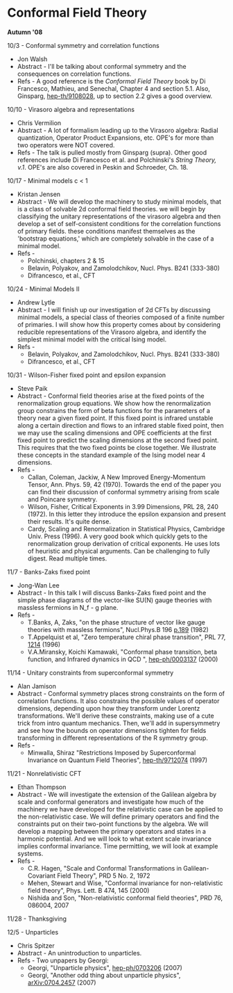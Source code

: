 <div id="globalWrapper">
		<div id="column-content">
	<div id="content">
		<a name="top" id="top"></a>
				<h1 class="firstHeading">Conformal Field Theory</h1>
		<div id="bodyContent">
			<div id="contentSub"></div>
			<p><b>Autumn '08</b>
</p>
<dl><dt>10/3 - Conformal symmetry and correlation functions
</dt></dl>
<ul><li>Jon Walsh
</li>
<li>Abstract - I'll be talking about conformal symmetry and the consequences on correlation functions.
</li>
<li>Refs - A good reference is the <i>Conformal Field Theory</i> book by Di Francesco, Mathieu, and Senechal, Chapter 4 and section 5.1.  Also, Ginsparg, <a href="http://arxiv.org/abs/hep-th/9108028" class="external text" title="http://arxiv.org/abs/hep-th/9108028" rel="nofollow">hep-th/9108028</a>, up to section 2.2 gives a good overview.
</li></ul>
<dl><dt>10/10 - Virasoro algebra and representations
</dt></dl>
<ul><li>Chris Vermilion
</li>
<li>Abstract - A lot of formalism leading up to the Virasoro algebra: Radial quantization, Operator Product Expansions, etc.  OPE's for more than two operators were NOT covered.
</li>
<li>Refs - The talk is pulled mostly from Ginsparg (supra).  Other good references include Di Francesco et al. and Polchinski's <i>String Theory, v.1</i>.  OPE's are also covered in Peskin and Schroeder, Ch. 18.
</li></ul>
<dl><dt>10/17 - Minimal models c < 1
</dt></dl>
<ul><li>Kristan Jensen
</li>
<li>Abstract - We will develop the machinery to study minimal models, that is a class of solvable 2d conformal field theories.  we will begin by classifying the unitary representations of the virasoro algebra and then develop a set of self-consistent conditions for the correlation functions of primary fields.  these conditions manifest themselves as the 'bootstrap equations,' which are completely solvable in the case of a minimal model. 
</li>
<li>Refs -
<ul><li> Polchinski, chapters 2 & 15
</li>
<li> Belavin, Polyakov, and Zamolodchikov, Nucl. Phys. B241 (333-380)
</li>
<li> Difrancesco, et al., CFT
</li></ul>
</li></ul>
<dl><dt>10/24 - Minimal Models II
</dt></dl>
<ul><li>Andrew Lytle
</li>
<li>Abstract - I will finish up our investigation of 2d CFTs by discussing minimal models, a special class of theories composed of a finite number of primaries.  I will show how this property comes about by considering reducible representations of the Virasoro algebra, and identify the simplest minimal model with the critical Ising model.
</li>
<li>Refs - 
<ul><li> Belavin, Polyakov, and Zamolodchikov, Nucl. Phys. B241 (333-380)
</li>
<li> Difrancesco, et al., CFT
</li></ul>
</li></ul>
<dl><dt>10/31 - Wilson-Fisher fixed point and epsilon expansion
</dt></dl>
<ul><li>Steve Paik
</li>
<li>Abstract - Conformal field theories arise at the fixed points of the renormalization group equations. We show how the renormalization group constrains the form of beta functions for the parameters of a theory near a given fixed point. If this fixed point is infrared unstable along a certain direction and flows to an infrared stable fixed point, then we may use the scaling dimensions and OPE coefficients at the first fixed point to predict the scaling dimensions at the second fixed point. This requires that the two fixed points be close together. We illustrate these concepts in the standard example of the Ising model near 4 dimensions.
</li>
<li>Refs - 
<ul><li> Callan, Coleman, Jackiw, A New Improved Energy-Momentum Tensor, Ann. Phys. 59, 42 (1970). Towards the end of the paper you can find their discussion of conformal symmetry arising from scale and Poincare symmetry.
</li>
<li> Wilson, Fisher, Critical Exponents in 3.99 Dimensions, PRL 28, 240 (1972). In this letter they introduce the epsilon expansion and present their results. It's quite dense.
</li>
<li> Cardy, Scaling and Renormalization in Statistical Physics, Cambridge Univ. Press (1996). A very good book which quickly gets to the renormalization group derivation of critical exponents. He uses lots of heuristic and physical arguments. Can be challenging to fully digest. Read multiple times.
</li></ul>
</li></ul>
<dl><dt>11/7 - Banks-Zaks fixed point
</dt></dl>
<ul><li>Jong-Wan Lee
</li>
<li>Abstract - In this talk I will discuss Banks-Zaks fixed point and the simple phase diagrams of the vector-like SU(N) gauge theories with massless fermions in N_f - g plane.
</li>
<li>Refs -
<ul><li> T.Banks, A, Zaks, "on the phase structure of vector like gauge theories with massless fermions", Nucl.Phys.B 196 <a href="http://www.sciencedirect.com/science?_ob=ArticleListURL&_method=list&_ArticleListID=1292476013&_sort=r&view=c&_acct=C000029718&_version=1&_urlVersion=0&_userid=582538&md5=781ba2f1d2fdc814f48ced36e3b8bd31" class="external text" title="http://www.sciencedirect.com/science?_ob=ArticleListURL&_method=list&_ArticleListID=1292476013&_sort=r&view=c&_acct=C000029718&_version=1&_urlVersion=0&_userid=582538&md5=781ba2f1d2fdc814f48ced36e3b8bd31" rel="nofollow">p.189</a> (1982) 
</li>
<li> T.Appelquist et al, "Zero temperature chiral phase transition",  PRL 77, <a href="http://prola.aps.org/pdf/PRL/v77/i7/p1214_1" class="external text" title="http://prola.aps.org/pdf/PRL/v77/i7/p1214_1" rel="nofollow">1214</a> (1996)
</li>
<li> V.A.Miransky, Koichi Kamawaki, "Conformal phase transition, beta function, and Infrared dynamics in QCD ", <a href="http://arxiv.org/abs/hep-ph/0003137" class="external text" title="http://arxiv.org/abs/hep-ph/0003137" rel="nofollow">hep-ph/0003137</a> (2000)
</li></ul>
</li></ul>
<dl><dt>11/14 - Unitary constraints from superconformal symmetry
</dt></dl>
<ul><li>Alan Jamison
</li>
<li>Abstract - Conformal symmetry places strong constraints on the form of correlation functions. It also constrains the possible values of operator dimensions, depending upon how they transform under Lorentz transformations. We'll derive these constraints, making use of a cute trick from intro quantum mechanics. Then, we'll add in supersymmetry and see how the bounds on operator dimensions tighten for fields transforming in different representations of the R symmetry group.
</li>
<li>Refs - 
<ul><li> Minwalla, Shiraz "Restrictions Imposed by Superconformal Invariance on Quantum Field Theories", <a href="http://arxiv.org/abs/hep-th/9712074" class="external text" title="http://arxiv.org/abs/hep-th/9712074" rel="nofollow">hep-th/9712074</a> (1997)
</li></ul>
</li></ul>
<dl><dt>11/21 - Nonrelativistic CFT
</dt></dl>
<ul><li>Ethan Thompson
</li>
<li>Abstract - We will investigate the extension of the Galilean algebra by scale and conformal generators and investigate how much of the machinery we have developed for the relativistic case can be applied to the non-relativistic case.  We will define primary operators and find the constraints put on their two-point functions by the algebra.  We will develop a mapping between the primary operators and states in a harmonic potential.  And we will look to what extent scale invariance implies conformal invariance.  Time permitting, we will look at example systems.
</li>
<li>Refs -
<ul><li> C.R. Hagen, "Scale and Conformal Transformations in Galilean-Covariant Field Theory", PRD 5 No. 2, 1972
</li>
<li> Mehen, Stewart and Wise, "Conformal invariance for non-relativistic field theory", Phys. Lett. B 474, 145 (2000)
</li>
<li> Nishida and Son, "Non-relativistic conformal field theories", PRD 76, 086004, 2007
</li></ul>
</li></ul>
<dl><dt>11/28 - Thanksgiving
</dt></dl>
<dl><dt>12/5 - Unparticles
</dt></dl>
<ul><li>Chris Spitzer
</li>
<li>Abstract - An unintroduction to unparticles.
</li>
<li>Refs - Two unpapers by Georgi:
<ul><li> Georgi, "Unparticle physics",  <a href="http://arxiv.org/abs/hep-ph/0703260" class="external text" title="http://arxiv.org/abs/hep-ph/0703260" rel="nofollow">hep-ph/0703206</a> (2007)
</li>
<li> Georgi, "Another odd thing about unparticle physics", <a href="http://arxiv.org/abs/0704.2457" class="external text" title="http://arxiv.org/abs/0704.2457" rel="nofollow">arXiv:0704.2457</a> (2007)
</li></ul>
</li></ul>

